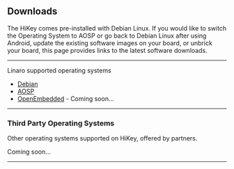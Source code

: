 ## Downloads

The HiKey comes pre-installed with Debian Linux. If you would like to switch the Operating System to AOSP or go back to Debian Linux after using Android, update the existing software images on your board, or unbrick your board, this page provides links to the latest software downloads.

***

Linaro supported operating systems

- [Debian](Debian.md)
- [AOSP](AOSP.md)
- [OpenEmbedded](OpenEmbedded.md) - Coming soon...

***

### Third Party Operating Systems

Other operating systems supported on HiKey, offered by partners.

Coming soon...

***
